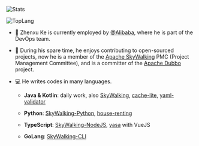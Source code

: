 ![Stats](https://github-readme-stats.vercel.app/api?username=kezhenxu94&show_icons=true)

![TopLang](https://github-readme-stats.vercel.app/api/top-langs/?username=kezhenxu94&layout=compact&card_width=446)

- 🔭 Zhenxu Ke is currently employed by [@Alibaba](https://github.com/alibaba), where he is part of the DevOps team.

- 🌱 During his spare time, he enjoys contributing to open-sourced projects, now he is a member of the [Apache SkyWalking](https://github.com/apache/skywalking) PMC (Project Management Committee), and is a committer of the [Apache Dubbo](https://github.com/apache/dubbo) project.

- 💻 He writes codes in many languages.

    - **Java & Kotlin**: daily work, also [SkyWalking](http://github.com/apache/skywalking), [cache-lite](http://github.com/kezhenxu94/cache-lite), [yaml-validator](https://github.com/yaml-validator/yaml-validator)

    - **Python**: [SkyWalking-Python](http://github.com/apache/skywalking-python), [house-renting](http://github.com/kezhenxu94/house-renting)

    - **TypeScript**: [SkyWalking-NodeJS](https://github.com/apache/skywalking-nodejs/), [yasa](http://github.com/yasa-org/yasa) with VueJS

    - **GoLang**: [SkyWalking-CLI](http://github.com/apache/skywalking-cli)
